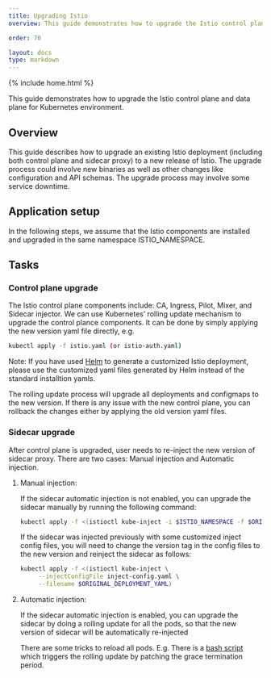 ```yaml
---
title: Upgrading Istio
overview: This guide demonstrates how to upgrade the Istio control plane and data plane independently.

order: 70

layout: docs
type: markdown
---
```

{% include home.html %}

This guide demonstrates how to upgrade the Istio control plane and data plane
for Kubernetes environment.

## Overview

This guide describes how to upgrade an existing Istio deployment (including
both control plane and sidecar proxy) to a new release of Istio. The upgrade
process could involve new binaries as well as other changes like configuration
and API schemas. The upgrade process may involve some service downtime.

## Application setup

In the following steps, we assume that the Istio components are installed and
upgraded in the same namespace ISTIO\_NAMESPACE.

## Tasks

### Control plane upgrade
The Istio control plane components include: CA, Ingress, Pilot, Mixer, and
Sidecar injector. We can use Kubernetes’ rolling update mechanism to upgrade the
control plance components. It can be done by simply applying the new version
yaml file directly, e.g.

```bash
kubectl apply -f istio.yaml (or istio-auth.yaml)
```

Note: If you have used [Helm](https://istio.io/docs/setup/kubernetes/helm.html)
to generate a customized Istio deployment, please use the customized yaml files
generated by Helm instead of the standard installtion yamls.

The rolling update process will upgrade all deployments and configmaps to the
new version. If there is any issue with the new control plane, you can rollback
the changes either by applying the old version yaml files.

### Sidecar upgrade
After control plane is upgraded, user needs to re-inject the new version
of sidecar proxy. There are two cases: Manual injection and Automatic injection.

1. Manual injection:

     If the sidecar automatic injection is not enabled, you can upgrade the
     sidecar manually by running the following command:

     ```bash
     kubectl apply -f <(istioctl kube-inject -i $ISTIO_NAMESPACE -f $ORIGINAL_DEPLOYMENT_YAML)
     ```

     If the sidecar was injected previously with some customized inject config
     files, you will need to change the version tag in the config files to the new
     version and reinject the sidecar as follows:

     ```bash
     kubectl apply -f <(istioctl kube-inject \
          --injectConfigFile inject-config.yaml \
          --filename $ORIGINAL_DEPLOYMENT_YAML)
     ```
2. Automatic injection:

     If the sidecar automatic injection is enabled, you can upgrade the sidecar
     by doing a rolling update for all the pods, so that the new version of
     sidecar will be automatically re-injected

     There are some tricks to reload all pods. E.g. There is a [bash script](https://gist.github.com/jmound/ff6fa539385d1a057c82fa9fa739492e)
     which triggers the rolling update by patching the grace termination period.
